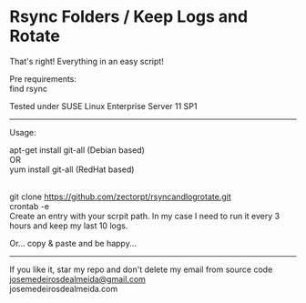 # Rsync Folders / Keep Logs and Rotate

That's right! Everything in an easy script! <br />

Pre requirements: <br />
find rsync <br />

Tested under SUSE Linux Enterprise Server 11 SP1

----------------------------------------------------
Usage:

apt-get install git-all (Debian based) <br />
OR <br />
yum install git-all (RedHat based)<br /><br />

git clone https://github.com/zectorpt/rsyncandlogrotate.git <br />
crontab -e <br />
Create an entry with your scrpit path. In my case I need to run it every 3 hours and keep my last 10 logs. <br />

Or... copy & paste and be happy... <br />

---------------------------------------------------

If you like it, star my repo and don't delete my email from source code<br />
josemedeirosdealmeida@gmail.com <br />
josemedeirosdealmeida.com


